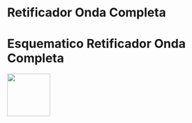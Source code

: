 # Retificador Onda Completa
# Esquematico Retificador Onda Completa

<img src="https://github.com/user-attachments/assets/713991b9-fb3e-46f6-bc57-dcf1388df19e" width="100">




